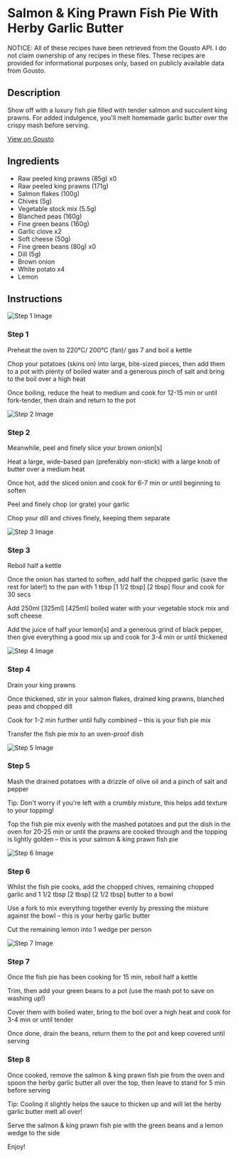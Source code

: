 # Salmon & King Prawn Fish Pie With Herby Garlic Butter

NOTICE: All of these recipes have been retrieved from the Gousto API. I do not claim ownership of any recipes in these files. These recipes are provided for informational purposes only, based on publicly available data from Gousto.

## Description

Show off with a luxury fish pie filled with tender salmon and succulent king prawns. For added indulgence, you'll melt homemade garlic butter over the crispy mash before serving. 

[View on Gousto](https://www.gousto.co.uk/recipes/cookbook/salmon-prawn-fish-pie-with-herby-garlic-butter)

## Ingredients

- Raw peeled king prawns (85g) x0
- Raw peeled king prawns (171g)
- Salmon flakes (100g)
- Chives (5g)
- Vegetable stock mix (5.5g)
- Blanched peas (160g)
- Fine green beans (160g)
- Garlic clove x2
- Soft cheese (50g)
- Fine green beans (80g) x0
- Dill (5g)
- Brown onion
- White potato x4
- Lemon

## Instructions

![Step 1 Image](https://production-media.gousto.co.uk/cms/recipe-step-image/step-1-1-1611674262933-x200.jpg)

### Step 1

Preheat the oven to 220°C/ 200°C (fan)/ gas 7 and boil a kettle

Chop your potatoes (skins on) into large, bite-sized pieces, then add them to a pot with plenty of boiled water and a generous pinch of salt and bring to the boil over a high heat

Once boiling, reduce the heat to medium and cook for 12-15 min or until fork-tender, then drain and return to the pot

![Step 2 Image](https://production-media.gousto.co.uk/cms/recipe-step-image/step-2-1611674273989-x200.jpg)

### Step 2

Meanwhile, peel and finely slice your brown onion[s]

Heat a large, wide-based pan (preferably non-stick) with a large knob of butter over a medium heat

Once hot, add the sliced onion and cook for 6-7 min or until beginning to soften

Peel and finely chop (or grate) your garlic

Chop your dill and chives finely, keeping them separate

![Step 3 Image](https://production-media.gousto.co.uk/cms/recipe-step-image/step-3-1611674283716-x200.jpg)

### Step 3

Reboil half a kettle

Once the onion has started to soften, add half the chopped garlic (save the rest for later!) to the pan with 1 tbsp <span class="text-purple">[1 1/2 tbsp]</span> <span class="text-danger">[2 tbsp]</span> flour and cook for 30 secs

Add 250ml <span class="text-purple">[325ml]</span> <span class="text-danger">[425ml]</span> boiled water with your vegetable stock mix and soft cheese

Add the juice of half your lemon[s] and a generous grind of black pepper, then give everything a good mix up and cook for 3-4 min or until thickened

![Step 4 Image](https://production-media.gousto.co.uk/cms/recipe-step-image/step-4-1611674374803-x200.jpg)

### Step 4

Drain your king prawns

Once thickened, stir in your salmon flakes, drained king prawns, blanched peas and chopped dill

Cook for 1-2 min further until fully combined – this is your fish pie mix

Transfer the fish pie mix to an oven-proof dish

![Step 5 Image](https://production-media.gousto.co.uk/cms/recipe-step-image/step-5-1611674395705-x200.jpg)

### Step 5

Mash the drained potatoes with a drizzle of olive oil and a pinch of salt and pepper

Tip: Don't worry if you're left with a crumbly mixture, this helps add texture to your topping!

Top the fish pie mix evenly with the mashed potatoes and put the dish in the oven for 20-25 min or until the prawns are cooked through and the topping is lightly golden – this is your salmon & king prawn fish pie

![Step 6 Image](https://production-media.gousto.co.uk/cms/recipe-step-image/step-6-1611674406195-x200.jpg)

### Step 6

Whilst the fish pie cooks, add the chopped chives, remaining chopped garlic and 1 1/2 tbsp <span class="text-purple">[2 tbsp]</span> <span class="text-danger">[2 1/2 tbsp] </span>butter to a bowl

Use a fork to mix everything together evenly by pressing the mixture against the bowl – this is your herby garlic butter

Cut the remaining lemon into 1 wedge per person

![Step 7 Image](https://production-media.gousto.co.uk/cms/recipe-step-image/step-7-1611674415853-x200.jpg)

### Step 7

Once the fish pie has been cooking for 15 min, reboil half a kettle

Trim, then add your green beans to a pot (use the mash pot to save on washing up!)

Cover them with boiled water, bring to the boil over a high heat and cook for 3-4 min or until tender

Once done, drain the beans, return them to the pot and keep covered until serving

### Step 8

Once cooked, remove the salmon & king prawn fish pie from the oven and spoon the herby garlic butter all over the top, then leave to stand for 5 min before serving

Tip: Cooling it slightly helps the sauce to thicken up and will let the herby garlic butter melt all over!

Serve the salmon & king prawn fish pie with the green beans and a lemon wedge to the side

Enjoy!

